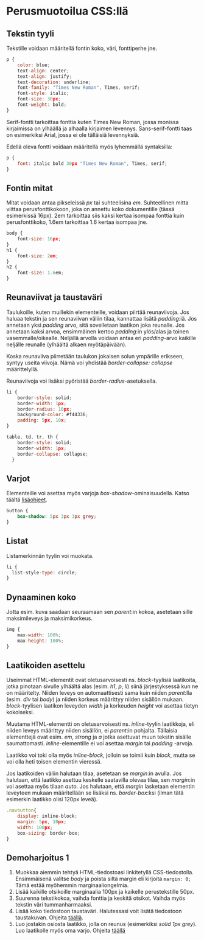 # Perusmuotoilua CSS:llä

## Tekstin tyyli

Tekstille voidaan määritellä fontin koko, väri, fonttiperhe jne.

```js
p {
    color: blue;
    text-align: center;
    text-align: justify;
    text-decoration: underline;
    font-family: "Times New Roman", Times, serif;
    font-style: italic;
    font-size: 30px;
    font-weight: bold;
}
```

Serif-fontti tarkoittaa fonttia kuten Times New Roman, jossa monissa kirjaimissa on ylhäällä ja alhaalla kirjaimen levennys. Sans-serif-fontti taas on esimerkiksi Arial, jossa ei ole tälläisiä levennyksiä.

Edellä oleva fontti voidaan määritellä myös lyhemmällä syntaksilla:

```js
p {
    font: italic bold 30px "Times New Roman", Times, serif;
}
```

## Fontin mitat

Mitat voidaan antaa pikseleissä *px* tai suhteelisina *em*. Suhteellinen mitta viittaa perusfonttikokoon, joka on annettu koko dokumentille (tässä esimerkissä 16px). 2em tarkoittaa siis kaksi kertaa isompaa fonttia kuin perusfonttikoko, 1.6em tarkoittaa 1.6 kertaa isompaa jne.

```js
body {
    font-size: 16px;
}
h1 {
    font-size: 2em;
}
h2 {
    font-size: 1.6em;
}
```

## Reunaviivat ja taustaväri

Taulukoille, kuten muillekin elementeille, voidaan piirtää reunaviivoja. Jos haluaa tekstin ja sen reunaviivan väliin tilaa, kannattaa lisätä *padding*:iä. Jos annetaan yksi *padding* arvo, sitä sovelletaan laatikon joka reunalle. Jos annetaan kaksi arvoa, ensimmäinen kertoo *padding*:in ylös/alas ja toinen vasemmalle/oikealle. Neljällä arvolla voidaan antaa eri *padding*-arvo kaikille neljälle reunalle (ylhäältä alkaen myötäpäivään).

Koska reunaviiva piirretään taulukon jokaisen solun ympärille erikseen, syntyy useita viivoja. Nämä voi yhdistää *border-collapse: collapse* määrittelyllä.

Reunaviivoja voi lisäksi pyöristää *border-radius*-asetuksella.

```js
li {
    border-style: solid;
    border-width: 1px;
    border-radius: 10px;
    background-color: #f44336;
    padding: 5px, 10x;
}

table, td, tr, th {
    border-style: solid;
    border-width: 1px;
    border-collapse: collapse;
  }
```
## Varjot

Elementeille voi asettaa myös varjoja *box-shadow*-ominaisuudella. Katso täältä [lisäohjeet](https://www.w3schools.com/cssref/tryit.php?filename=trycss3_box-shadow)<base target="_blank">.

````css
button {
    box-shadow: 5px 3px 3px grey;
}
````

## Listat

Listamerkinnän tyylin voi muokata.

```js
li {
  list-style-type: circle;
}
```

## Dynaaminen koko

Jotta esim. kuva saadaan seuraamaan sen *parent*:in kokoa, asetetaan sille maksimileveys ja maksimikorkeus.

```js
img {
    max-width: 100%;
    max-height: 100%;
}
```

## Laatikoiden asettelu

Useimmat HTML-elementit ovat oletusarvoisesti ns. *block*-tyylisiä laatikoita, jotka pinotaan sivulle ylhäältä alas (esim. *h1*, *p*, *li*) siinä järjestyksessä kun ne on määritelty. Niiden leveys on automaattisesti sama kuin niiden *parent*:lla (esim. *div* tai *body*) ja niiden korkeus määrittyy niiden sisällön mukaan. *block*-tyylisen laatikon leveyden *width* ja korkeuden *height* voi asettaa tietyn kokoiseksi.

Muutama HTML-elementti on oletusarvoisesti ns. *inline*-tyylin laatikkoja, eli niiden leveys määrittyy niiden sisällön, ei *parent*:in pohjalta. Tällaisia elementtejä ovat esim. *em*, *strong* ja *a* jotka asettuvat muun tekstin sisälle saumattomasti. *inline*-elementille ei voi asettaa *margin* tai *padding* -arvoja.

Laatikko voi toki olla myös *inline-block*, jolloin se toimii kuin *block*, mutta se voi olla heti toisen elementin vieressä.

Jos laatikoiden väliin halutaan tilaa, asetetaan se *margin*:in avulla. Jos halutaan, että laatikko asettuu keskelle saatavilla olevaa tilaa, sen *margin*:in voi asettaa myös tilaan *auto*. Jos halutaan, että *margin* lasketaan elementin leveyteen mukaan määritellään se lisäksi ns. *border-box*:ksi (ilman tätä esimerkin laatikko olisi 120px leveä).

```js
.navbutton{
    display: inline-block;
    margin: 5px, 10px;
    width: 100px;
    box-sizing: border-box;
}
```

## Demoharjoitus 1

1. Muokkaa aiemmin tehtyä HTML-tiedostoasi linkitetyllä CSS-tiedostolla. Ensimmäisenä valitse *body* ja poista siltä margin eli kirjoita ``margin: 0;`` Tämä estää myöhemmin marginaaliongelmia.
2. Lisää kaikille otsikoille marginaalia 100px ja kaikelle perustekstille 50px.
3. Suurenna tekstikokoa, vaihda fonttia ja keskitä otsikot. Vaihda myös tekstin väri tummanharmaaksi.
4. Lisää koko tiedostoon taustaväri. Halutessasi voit lisätä tiedostoon taustakuvan. Ohjeita [täällä](https://www.w3schools.com/cssref/pr_background-image.php)<base target="_blank">. 
5. Luo jostakin osiosta laatikko, jolla on reunus (esimerkiksi *solid 1px grey*). Luo laatikolle myös oma varjo. Ohjeita [täällä](https://www.w3schools.com/cssref/css3_pr_box-shadow.php)<base target="_blank"> 